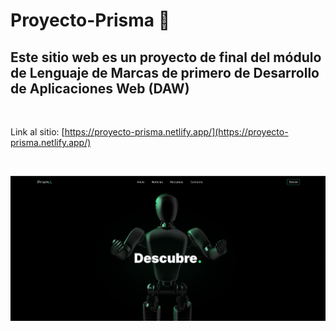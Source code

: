 # Proyecto-Prisma 🤖

## Este sitio web es un proyecto de final del módulo de Lenguaje de Marcas de primero de Desarrollo de Aplicaciones Web (DAW)
<br>

Link al sitio:
[https://proyecto-prisma.netlify.app/](https://proyecto-prisma.netlify.app/)

<br>


![](Screenshot.PNG)
